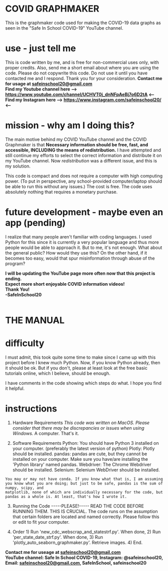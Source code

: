 # COVID GRAPHMAKER
This is the graphmaker code used for making the COVID-19 data graphs as seen in the "Safe In School COVID-19" YouTube channel.


# use - just tell me
This is code written by me, and is free for non-commercial uses only, with proper credits.
Also, send me a short email about where you are using the code.
Please do not copywrite this code. Do not use it until you have contacted me and I respond.
Thank you for your consideration.
**Contact me for usage at safeinschool20@gmail.com** <br />
**Find my Youtube channel here --> https://www.youtube.com/channel/UCHVT0j_dnNFpAeBj7o6D2tA <--** <br />
**Find my Instagram here --> https://www.instagram.com/safeinschool20/ <--**

# mission - why am I doing this?
The main motive behind my COVID YouTube channel and the COVID Graphmaker is that **Necessary information should be free, fast, and accessible, INCLUDING the means of redistribution.**
I have attempted and still continue my efforts to select the correct information and distribute it on my YouTube channel.
Now *redistribution* was a different issue, and this is my solution.

This code is compact and does not require a computer with high computing power. (To put in perspective, any school-provided computer/laptop should be able to run this without any issues.)
The cost is free. The code uses absolutely nothing that requires a monetary purchase.


# future development - maybe even an app (pending)
I realize that many people aren't familiar with coding languages. I used Python for this since it is currently a very popular language and thus more people would be able to approach it.
But to me, it's not enough. What about the general public? How would they use this?
On the other hand, if it becomes too easy, would that spur misinformation through abuse of the program?


**I will be updating the YouTube page more often now that this project is ending. <br />
Expect more short enjoyable COVID information videos! <br />
Thank You! <br />
-SafeInSchool20**
<br />
<br />


# THE MANUAL

# difficulty
I must admit, this took quite some time to make since I came up with this project before I knew much Python.
Now, if you know Python already, then it should be ok.
But if you don't, please at least look at the free basic tutorials online, which I believe, should be enough.

I have comments in the code showing which steps do what. I hope you find it helpful.


# instructions
  1. Hardware Requirements
    *This code was written on MacOS. Please consider that there may be discrepancies or issues when using Windows.*
    A computer. That's it.
    
  2. Software Requirements
    Python: You should have Python 3 installed on your computer. (preferably the latest version of python)
    Plotly: Plotly should be installed.
    pandas: pandas are cute, but they cannot be installed on your computer. Make sure you have/are installing the 'Python library' named pandas.
    Webdriver: The Chrome Webdriver should be installed.
    Selenium: Selenium WebDriver should be installed.
    
    You may or may not have conda. If you know what that is, I am assuming you know what you are doing; but just to be safe, pandas is the sum of numpy, scipy, and 
    matplotlib, none of which are individually necessary for the code, but pandas as a whole is. At least, that's how I wrote it.
    
  3. Running the Code
    -----PLEASE!-----
    READ THE CODE BEFORE RUNNING THEM. THIS IS CRUCIAL.
    The code runs on the assumption that certain folders are located and named correctly.
    Please follow this or edit to fit your computer.

  4. Order
    1) Run 'new_cdc_webscrap_and_statestrf.py'.   When done,
    2) Run 'per_state_date_strf.py'.              When done,
    3) Run 'plotly_auto_seaborn_graphmaker.py'.   Retrieve images.
    4) End.
 
 
 
 **Contact me for useage at safeinschool20@gmail.com** <br />
 **YouTube channel: Safe In School COVID-19, Instagram: @safeinschool20, Email: safeinschool20@gmail.com, SafeInSchool, safeinschool20**
